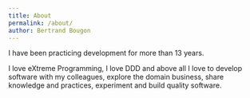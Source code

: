 ```yaml
---
title: About
permalink: /about/
author: Bertrand Bougon
---
```


I have been practicing development for more than 13 years. 

I love eXtreme Programming, I love DDD and above all I love 
to develop software with my colleagues, explore the domain business, share knowledge and practices, experiment and build quality software.